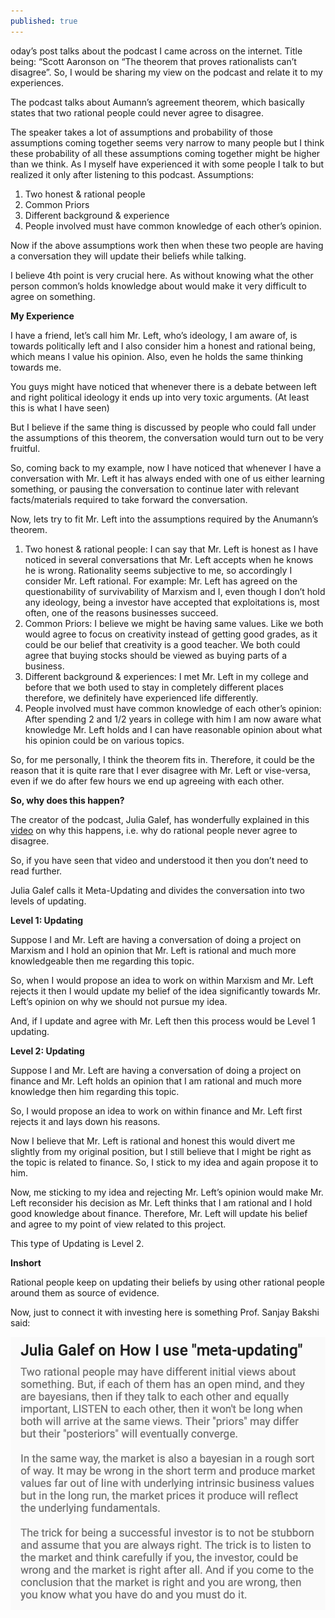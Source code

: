 ```yaml
---
published: true
---
```

oday’s post talks about the podcast I came across on the internet. Title being: “Scott Aaronson on “The theorem that proves rationalists can’t disagree”. So, I would be sharing my view on the podcast and relate it to my experiences.

The podcast talks about Aumann’s agreement theorem, which basically states that two rational people could never agree to disagree.

The speaker takes a lot of assumptions and probability of those assumptions coming together seems very narrow to many people but I think these probability of all these assumptions coming together might be higher than we think. As I myself have experienced it with some people I talk to but realized it only after listening to this podcast.
Assumptions:

1. Two honest & rational people
2. Common Priors
3. Different background & experience
4. People involved must have common knowledge of each other’s opinion.

Now if the above assumptions work then when these two people are having a conversation they will update their beliefs while talking.

I believe 4th point is very crucial here. As without knowing what the other person common’s holds knowledge about would make it very difficult to agree on something.

**My Experience**

I have a friend, let’s call him Mr. Left, who’s ideology, I am aware of, is towards politically left and I also consider him a honest and rational being, which means I value his opinion. Also, even he holds the same thinking towards me.

You guys might have noticed that whenever there is a debate between left and right political ideology it ends up into very toxic arguments. (At least this is what I have seen)

But I believe if the same thing is discussed by people who could fall under the assumptions of this theorem, the conversation would turn out to be very fruitful.

So, coming back to my example, now I have noticed that whenever I have a conversation with Mr. Left it has always ended with one of us either learning something, or pausing the conversation to continue later with relevant facts/materials required to take forward the conversation.

Now, lets try to fit Mr. Left into the assumptions required by the Anumann’s theorem.

1. Two honest & rational people: I can say that Mr. Left is honest as I have noticed in several conversations that Mr. Left accepts when he knows he is wrong. Rationality seems subjective to me, so accordingly I consider Mr. Left rational. For example: Mr. Left has agreed on the questionability of survivability of Marxism and I, even though I don’t hold any ideology, being a investor have accepted that exploitations is, most often, one of the reasons businesses succeed.
2. Common Priors: I believe we might be having same values. Like we both would agree to focus on creativity instead of getting good grades, as it could be our belief that creativity is a good teacher. We both could agree that buying stocks should be viewed as buying parts of a business.
3. Different background & experiences: I met Mr. Left in my college and before that we both used to stay in completely different places therefore, we definitely have experienced life differently. 
4. People involved must have common knowledge of each other’s opinion: After spending 2 and 1/2 years in college with him I am now aware what knowledge Mr. Left holds and I can have reasonable opinion about what his opinion could be on various topics.

So, for me personally, I think the theorem fits in. Therefore, it could be the reason that it is quite rare that I ever disagree with Mr. Left or vise-versa, even if we do after few hours we end up agreeing with each other.

**So, why does this happen?**

The creator of the podcast, Julia Galef, has wonderfully explained in this [video](https://www.youtube.com/watch?v=HxUxlVijZQw) on why this happens, i.e. why do rational people never agree to disagree.

So, if you have seen that video and understood it then you don’t need to read further.

Julia Galef calls it Meta-Updating and divides the conversation into two levels of updating.

**Level 1: Updating**

Suppose I and Mr. Left are having a conversation of doing a project on Marxism and I hold an opinion that Mr. Left is rational and much more knowledgeable then me regarding this topic.

So, when I would propose an idea to work on within Marxism and Mr. Left rejects it then I would update my belief of the idea significantly towards Mr. Left’s opinion on why we should not pursue my idea.

And, if I update and agree with Mr. Left then this process would be Level 1 updating.

**Level 2: Updating**

Suppose I and Mr. Left are having a conversation of doing a project on finance and Mr. Left holds an opinion that I am rational and much more knowledge then him regarding this topic.

So, I would propose an idea to work on within finance and Mr. Left first rejects it and lays down his reasons.

Now I believe that Mr. Left is rational and honest this would divert me slightly from my original position, but I still believe that I might be right as the topic is related to finance. So, I stick to my idea and again propose it to him.

Now, me sticking to my idea and rejecting Mr. Left’s opinion would make Mr. Left reconsider his decision as Mr. Left thinks that I am rational and I hold good knowledge about finance. Therefore, Mr. Left will update his belief and agree to my point of view related to this project.

This type of Updating is Level 2.

**Inshort**

Rational people keep on updating their beliefs by using other rational people around them as source of evidence.

Now, just to connect it with investing here is something Prof. Sanjay Bakshi said:

[![Prof.Sanjay Bakshi](/assets/sanjay.jpg)](https://twitter.com/Sanjay__Bakshi/status/1310449442579906562?ref_src=twsrc%5Etfw)
